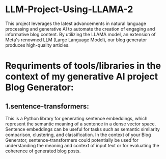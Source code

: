 # LLM-Project-Using-LLAMA-2
 This project leverages the latest advancements in natural language processing and generative AI to automate the creation of engaging and informative blog content. By utilizing the LLAMA model, an extension of Meta's renowned LLM (Large Language Model), our blog generator produces high-quality articles.

# Requriments of tools/libraries in the context of my generative AI project Blog Generator:
## 1.sentence-transformers:
This is a Python library for generating sentence embeddings, which represent the semantic meaning of a sentence in a dense vector space.
Sentence embeddings can be useful for tasks such as semantic similarity comparison, clustering, and classification.
In the context of your Blog Generator, sentence-transformers could potentially be used for understanding the meaning and context of input text or for evaluating the coherence of generated blog posts.
